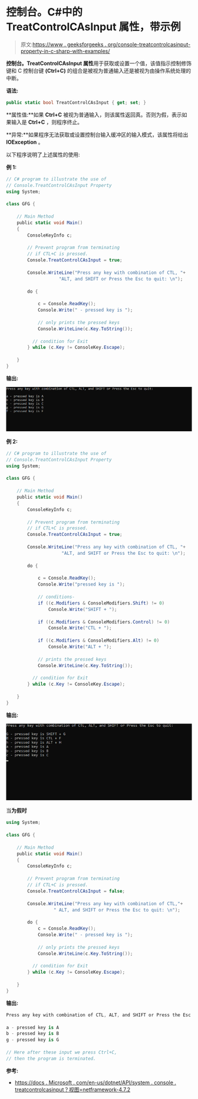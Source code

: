 # 控制台。C#中的 TreatControlCAsInput 属性，带示例

> 原文:[https://www . geeksforgeeks . org/console-treatcontrolcasinput-property-in-c-sharp-with-examples/](https://www.geeksforgeeks.org/console-treatcontrolcasinput-property-in-c-sharp-with-examples/)

**控制台。TreatControlCAsInput 属性**用于获取或设置一个值，该值指示控制修饰键和 C 控制台键 **(Ctrl+C)** 的组合是被视为普通输入还是被视为由操作系统处理的中断。

**语法:**

```cs
public static bool TreatControlCAsInput { get; set; }
```

**属性值:**如果 **Ctrl+C** 被视为普通输入，则该属性返回真。否则为假，表示如果输入是 **Ctrl+C** ，则程序终止。

**异常:**如果程序无法获取或设置控制台输入缓冲区的输入模式，该属性将给出 **IOException** 。

以下程序说明了上述属性的使用:

**例 1:**

```cs
// C# program to illustrate the use of
// Console.TreatControlCAsInput Property
using System;

class GFG {

    // Main Method
    public static void Main()
    {
        ConsoleKeyInfo c;

        // Prevent program from terminating 
        // if CTL+C is pressed.
        Console.TreatControlCAsInput = true;

        Console.WriteLine("Press any key with combination of CTL, "+
                    "ALT, and SHIFT or Press the Esc to quit: \n");

        do {

            c = Console.ReadKey();
            Console.Write(" - pressed key is ");

            // only prints the pressed keys
            Console.WriteLine(c.Key.ToString());

          // condition for Exit
        } while (c.Key != ConsoleKey.Escape);

    }
}
```

**输出:**

![](img/31ff07787d44b054c4a8e1ef2272bf7f.png)

**例 2:**

```cs
// C# program to illustrate the use of
// Console.TreatControlCAsInput Property
using System;

class GFG {

    // Main Method
    public static void Main()
    {
        ConsoleKeyInfo c;

        // Prevent program from terminating 
        // if CTL+C is pressed.
        Console.TreatControlCAsInput = true;

        Console.WriteLine("Press any key with combination of CTL, "+
                     "ALT, and SHIFT or Press the Esc to quit: \n");

        do {

            c = Console.ReadKey();
            Console.Write("pressed key is ");

            // conditions-
            if ((c.Modifiers & ConsoleModifiers.Shift) != 0)
                Console.Write("SHIFT + ");

            if ((c.Modifiers & ConsoleModifiers.Control) != 0)
                Console.Write("CTL + ");

            if ((c.Modifiers & ConsoleModifiers.Alt) != 0)
                Console.Write("ALT + ");

            // prints the pressed keys
            Console.WriteLine(c.Key.ToString());

          // condition for Exit
        } while (c.Key != ConsoleKey.Escape);

    }
}
```

**输出:**

![](img/69ebb38c89fa856cce88bdc0ec6e5b3e.png)

当**为假时**

```cs
using System;

class GFG {

    // Main Method
    public static void Main()
    {
        ConsoleKeyInfo c;

        // Prevent program from terminating 
        // if CTL+C is pressed.
        Console.TreatControlCAsInput = false;

        Console.WriteLine("Press any key with combination of CTL,"+
                  " ALT, and SHIFT or Press the Esc to quit: \n");

        do {
            c = Console.ReadKey();
            Console.Write(" - pressed key is ");

            // only prints the pressed keys
            Console.WriteLine(c.Key.ToString());

          // condition for Exit
        } while (c.Key != ConsoleKey.Escape);

    }
}
```

**输出:**

```cs
Press any key with combination of CTL, ALT, and SHIFT or Press the Esc to quit:

a - pressed key is A
b - pressed key is B
g - pressed key is G

// Here after these input we press Ctrl+C, 
// then the program is terminated.

```

**参考:**

*   [https://docs . Microsoft . com/en-us/dotnet/API/system . console . treatcontrolcasinput？视图=netframework-4.7.2](https://docs.microsoft.com/en-us/dotnet/api/system.console.treatcontrolcasinput?view=netframework-4.7.2)
